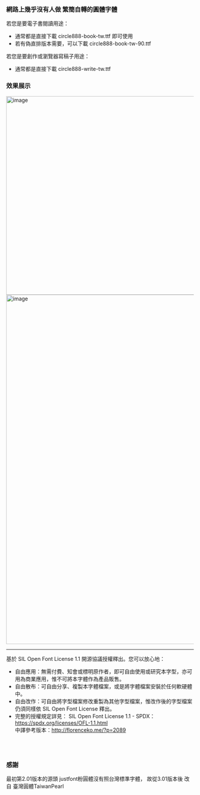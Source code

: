 ### 網路上幾乎沒有人做 繁簡自轉的圓體字體 

若您是要電子書閱讀用途：<br>
- 通常都是直接下載 circle888-book-tw.ttf  即可使用  <br>
- 若有偽直排版本需要，可以下載 circle888-book-tw-90.ttf <br>

若您是要創作或瀏覽器寫稿子用途：<br>
- 通常都是直接下載 circle888-write-tw.ttf


### 效果展示
<img width="533" alt="image" src="https://github.com/tbdavid2019/fonts-TW/assets/56015064/e0dc9591-56c1-4541-b2da-715808933e8a">
<img width="938" alt="image" src="https://github.com/tbdavid2019/fonts-TW/assets/56015064/ec640d68-b13a-42c9-84a3-3eb4876d48d2">

---
基於 SIL Open Font License 1.1 開源協議授權釋出。您可以放心地：<br>
- 自由應用：無需付費、知會或標明原作者，即可自由使用或研究本字型，亦可用為商業應用，惟不可將本字體作為產品販售。<br>
- 自由散布：可自由分享、複製本字體檔案，或是將字體檔案安裝於任何軟硬體中。<br>
- 自由改作：可自由將字型檔案修改重製為其他字型檔案，惟改作後的字型檔案仍須同樣依 SIL Open Font License 釋出。<br>
- 完整的授權規定詳見： SIL Open Font License 1.1 - SPDX：https://spdx.org/licenses/OFL-1.1.html <br>
中譯參考版本：http://florenceko.me/?p=2089
<br>
<br>

### 感謝
最初第2.01版本的源頭 justfont粉圓體沒有照台灣標準字體， 
故從3.01版本後 改自 臺灣圓體TaiwanPearl
